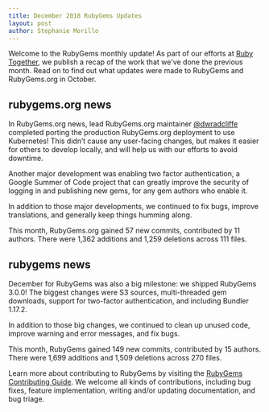 ```yaml
---
title: December 2018 RubyGems Updates
layout: post
author: Stephanie Morillo
---
```


Welcome to the RubyGems monthly update! As part of our efforts at [Ruby Together](http://rubytogether.org), we publish a recap of the work that we've done the previous month. Read on to find out what updates were made to RubyGems and RubyGems.org in October.

## rubygems.org news

In RubyGems.org news, lead RubyGems.org maintainer [@dwradcliffe](https://github.com/dwradcliffe) completed porting the production RubyGems.org deployment to use Kubernetes! This didn’t cause any user-facing changes, but makes it easier for others to develop locally, and will help us with our efforts to avoid downtime.

Another major development was enabling two factor authentication, a Google Summer of Code project that can greatly improve the security of logging in and publishing new gems, for any gem authors who enable it.

In addition to those major developments, we continued to fix bugs, improve translations, and generally keep things humming along.

This month, RubyGems.org gained 57 new commits, contributed by 11 authors. There were 1,362 additions and 1,259 deletions across 111 files.

## rubygems news

December for RubyGems was also a big milestone: we shipped RubyGems 3.0.0! The biggest changes were S3 sources, multi-threaded gem downloads, support for two-factor authentication, and including Bundler 1.17.2.

In addition to those big changes, we continued to clean up unused code, improve warning and error messages, and fix bugs.

This month, RubyGems gained 149 new commits, contributed by 15 authors. There were 1,699 additions and 1,509 deletions across 270 files.

Learn more about contributing to RubyGems by visiting the [RubyGems Contributing Guide](https://github.com/rubygems/rubygems/blob/master/CONTRIBUTING.rdoc#how-to-contribute). We welcome all kinds of contributions, including bug fixes, feature implementation, writing and/or updating documentation, and bug triage.
